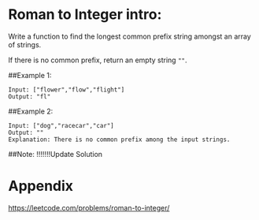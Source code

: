 # Roman to Integer intro:
Write a function to find the longest common prefix string amongst an array of strings.

If there is no common prefix, return an empty string `""`.

##Example 1:
```
Input: ["flower","flow","flight"]
Output: "fl"
```
##Example 2:
```
Input: ["dog","racecar","car"]
Output: ""
Explanation: There is no common prefix among the input strings.
```
##Note:
!!!!!!!Update Solution

# Appendix
https://leetcode.com/problems/roman-to-integer/